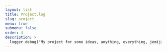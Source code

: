 ```yaml
---
layout: list
title: Project.log
slug: project
menu: true
submenu: false
order: 4
description: >
  logger.debug("My project for some ideas, anything, everything, jemijin project log...");
---
```

